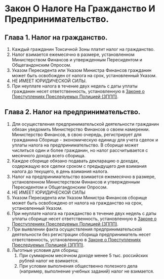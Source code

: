 # Закон О Налоге На Гражданство И Предпринимательство.

## Глава 1. Налог на гражданство.

1. Каждый гражданин Токсичной Зоны платит налог на гражданство.
2. Налог взимается ежемесячно в размере, установленном Министерством Финансов и утвержденным Пересидентом и Общегандонским Опросом.
3. Указом Пересидента или Указом Министра Финансов гражданин может быть освобожден от налога на срок, установленный Указом.
4. НЕ ИМЕЕТ ЮРИДИЧЕСКОЙ СИЛЫ.
5. При неуплате налога в течение двух недель с даты уплаты гражданин несет ответственность, установленную в [Законе о Преступлениях Преследуемых Полицией (ЗППП)](Закон%20О%20Преступлениях%20Пресекаемых%20Полицией.md).

## Глава 2. Налог на предпринимательство.

1. Для осуществления предпринимательской деятельности гражданин обязан уведомить Министерство Финансов о своем намерении. Министерство Финансов, в свою очередь, регистрирует для гражданина Сборище - экономическую единицу для учета сделок и уплаты налога на предпринимательство. В сборище может числиться один и более гражданин, но налог рассчитывается с месячного дохода всего сборища.
2. Каждое сборище обязано подавать декларацию о доходах, содержащую все сделки сроком с предыдущего дня взимания налога до текущего, в день взимания налога.  
3. Налог на предпринимательство взимается ежемесячно в размере, установленном Министерством Финансов и утвержденным Пересидентом и Общегандонским Опросом.
4. НЕ ИМЕЕТ ЮРИДИЧЕСКОЙ СИЛЫ
5. Указом Пересидента или Указом Министра Финансов сборище может быть освобождено от налога на гражданство на срок, установленный Указом.
6. При неуплате налога на гражданство в течение двух недель с даты уплаты сборище несет ответственность, установленную в [Законе о Преступлениях Преследуемых Полицией (ЗППП)](Закон%20О%20Преступлениях%20Пресекаемых%20Полицией.md).
7. При выявлении факта осуществления предпринимательской деятельности без регистрации сборища предприниматель несет ответственность, установленную в [Законе о Преступлениях Преследуемых Полицией (ЗППП)](Закон%20О%20Преступлениях%20Пресекаемых%20Полицией.md).
7. Льготные условия для сборищ:
    1. При суммарном месячном доходе менее 5 тыс. российских рублей налог не взимается.
    2. При условии выполнения общественно полезного дела (например, выполнение учебных заданий) налог не взимается.
